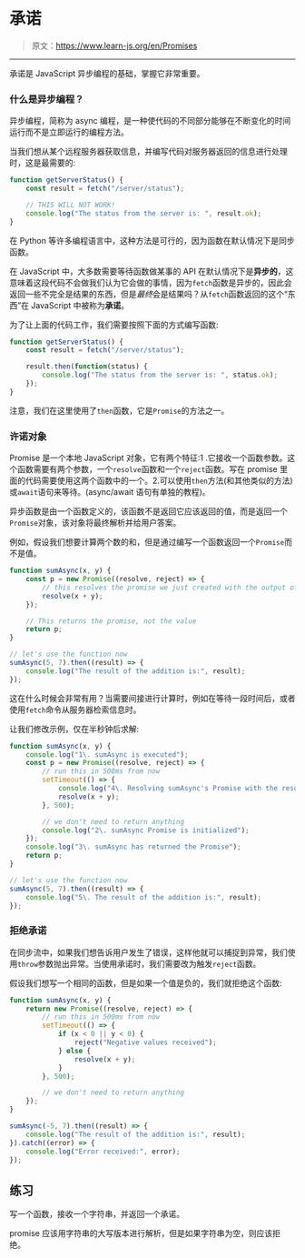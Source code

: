 # 承诺

> 原文：<https://www.learn-js.org/en/Promises>

* * *

承诺是 JavaScript 异步编程的基础，掌握它非常重要。

### 什么是异步编程？

异步编程，简称为 async 编程，是一种使代码的不同部分能够在不断变化的时间运行而不是立即运行的编程方法。

当我们想从某个远程服务器获取信息，并编写代码对服务器返回的信息进行处理时，这是最需要的:

```js
function getServerStatus() {
    const result = fetch("/server/status");

    // THIS WILL NOT WORK!
    console.log("The status from the server is: ", result.ok);
} 
```

在 Python 等许多编程语言中，这种方法是可行的，因为函数在默认情况下是同步函数。

在 JavaScript 中，大多数需要等待函数做某事的 API 在默认情况下是**异步的**，这意味着这段代码不会做我们认为它会做的事情，因为`fetch`函数是异步的，因此会返回一些不完全是结果的东西，但是*最终*会是结果吗？从`fetch`函数返回的这个“东西”在 JavaScript 中被称为**承诺**。

为了让上面的代码工作，我们需要按照下面的方式编写函数:

```js
function getServerStatus() {
    const result = fetch("/server/status");

    result.then(function(status) {
        console.log("The status from the server is: ", status.ok);
    });
} 
```

注意，我们在这里使用了`then`函数，它是`Promise`的方法之一。

### 许诺对象

Promise 是一个本地 JavaScript 对象，它有两个特征:1 .它接收一个函数参数。这个函数需要有两个参数，一个`resolve`函数和一个`reject`函数。写在 promise 里面的代码需要使用这两个函数中的一个。2.可以使用`then`方法(和其他类似的方法)或`await`语句来等待。(async/await 语句有单独的教程)。

异步函数是由一个函数定义的，该函数不是返回它应该返回的值，而是返回一个`Promise`对象，该对象将最终解析并给用户答案。

例如，假设我们想要计算两个数的和，但是通过编写一个函数返回一个`Promise`而不是值。

```js
function sumAsync(x, y) {
    const p = new Promise((resolve, reject) => {
        // this resolves the promise we just created with the output of x+y
        resolve(x + y);                        
    });

    // This returns the promise, not the value
    return p;
}

// let's use the function now
sumAsync(5, 7).then((result) => {
    console.log("The result of the addition is:", result);
}); 
```

这在什么时候会非常有用？当需要间接进行计算时，例如在等待一段时间后，或者使用`fetch`命令从服务器检索信息时。

让我们修改示例，仅在半秒钟后求解:

```js
function sumAsync(x, y) {
    console.log("1\. sumAsync is executed");
    const p = new Promise((resolve, reject) => {
        // run this in 500ms from now
        setTimeout(() => {
            console.log("4\. Resolving sumAsync's Promise with the result after 500ms");
            resolve(x + y);
        }, 500);

        // we don't need to return anything
        console.log("2\. sumAsync Promise is initialized");            
    });
    console.log("3\. sumAsync has returned the Promise");
    return p;
}

// let's use the function now
sumAsync(5, 7).then((result) => {
    console.log("5\. The result of the addition is:", result);
}); 
```

### 拒绝承诺

在同步流中，如果我们想告诉用户发生了错误，这样他就可以捕捉到异常，我们使用`throw`参数抛出异常。当使用承诺时，我们需要改为触发`reject`函数。

假设我们想写一个相同的函数，但是如果一个值是负的，我们就拒绝这个函数:

```js
function sumAsync(x, y) {
    return new Promise((resolve, reject) => {
        // run this in 500ms from now
        setTimeout(() => {
            if (x < 0 || y < 0) {
                reject("Negative values received");
            } else {
                resolve(x + y);
            }
        }, 500);

        // we don't need to return anything
    });
}

sumAsync(-5, 7).then((result) => {
    console.log("The result of the addition is:", result);
}).catch((error) => {
    console.log("Error received:", error);
}); 
```

## 练习

写一个函数，接收一个字符串，并返回一个承诺。

promise 应该用字符串的大写版本进行解析，但是如果字符串为空，则应该拒绝。